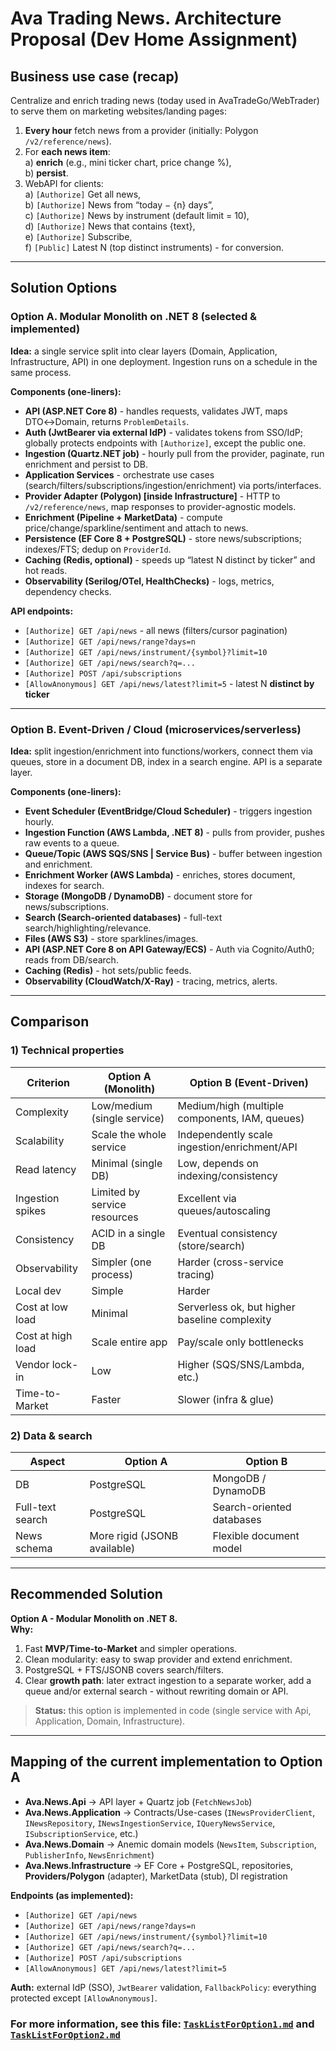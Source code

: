 # Ava Trading News. Architecture Proposal (Dev Home Assignment)

## Business use case (recap)
Centralize and enrich trading news (today used in AvaTradeGo/WebTrader) to serve them on marketing websites/landing pages:

1. **Every hour** fetch news from a provider (initially: Polygon `/v2/reference/news`).
2. For **each news item**:  
   a) **enrich** (e.g., mini ticker chart, price change %),  
   b) **persist**.
3. WebAPI for clients:  
   a) `[Authorize]` Get all news,  
   b) `[Authorize]` News from “today − {n} days”,  
   c) `[Authorize]` News by instrument (default limit = 10),  
   d) `[Authorize]` News that contains {text},  
   e) `[Authorize]` Subscribe,  
   f) `[Public]` Latest N (top distinct instruments) - for conversion.

---

## Solution Options

### Option A. **Modular Monolith on .NET 8** (selected & implemented)
**Idea:** a single service split into clear layers (Domain, Application, Infrastructure, API) in one deployment. Ingestion runs on a schedule in the same process.

**Components (one-liners):**
- **API (ASP.NET Core 8)** - handles requests, validates JWT, maps DTO↔Domain, returns `ProblemDetails`.
- **Auth (JwtBearer via external IdP)** - validates tokens from SSO/IdP; globally protects endpoints with `[Authorize]`, except the public one.
- **Ingestion (Quartz.NET job)** - hourly pull from the provider, paginate, run enrichment and persist to DB.
- **Application Services** - orchestrate use cases (search/filters/subscriptions/ingestion/enrichment) via ports/interfaces.
- **Provider Adapter (Polygon) [inside Infrastructure]** - HTTP to `/v2/reference/news`, map responses to provider-agnostic models.
- **Enrichment (Pipeline + MarketData)** - compute price/change/sparkline/sentiment and attach to news.
- **Persistence (EF Core 8 + PostgreSQL)** - store news/subscriptions; indexes/FTS; dedup on `ProviderId`.
- **Caching (Redis, optional)** - speeds up “latest N distinct by ticker” and hot reads.
- **Observability (Serilog/OTel, HealthChecks)** - logs, metrics, dependency checks.

**API endpoints:**
- `[Authorize] GET /api/news` - all news (filters/cursor pagination)
- `[Authorize] GET /api/news/range?days=n`
- `[Authorize] GET /api/news/instrument/{symbol}?limit=10`
- `[Authorize] GET /api/news/search?q=...`
- `[Authorize] POST /api/subscriptions`
- `[AllowAnonymous] GET /api/news/latest?limit=5` - latest N **distinct by ticker**

---

### Option B. **Event-Driven / Cloud (microservices/serverless)**
**Idea:** split ingestion/enrichment into functions/workers, connect them via queues, store in a document DB, index in a search engine. API is a separate layer.

**Components (one-liners):**
- **Event Scheduler (EventBridge/Cloud Scheduler)** - triggers ingestion hourly.
- **Ingestion Function (AWS Lambda, .NET 8)** - pulls from provider, pushes raw events to a queue.
- **Queue/Topic (AWS SQS/SNS | Service Bus)** - buffer between ingestion and enrichment.
- **Enrichment Worker (AWS Lambda)** - enriches, stores document, indexes for search.
- **Storage (MongoDB / DynamoDB)** - document store for news/subscriptions.
- **Search (Search-oriented databases)** - full-text search/highlighting/relevance.
- **Files (AWS S3)** - store sparklines/images.
- **API (ASP.NET Core 8 on API Gateway/ECS)** - Auth via Cognito/Auth0; reads from DB/search.
- **Caching (Redis)** - hot sets/public feeds.
- **Observability (CloudWatch/X-Ray)** - tracing, metrics, alerts.

---

## Comparison

### 1) Technical properties
| Criterion | Option A (Monolith) | Option B (Event-Driven) |
|---|---|---|
| Complexity | Low/medium (single service) | Medium/high (multiple components, IAM, queues) |
| Scalability | Scale the whole service | Independently scale ingestion/enrichment/API |
| Read latency | Minimal (single DB) | Low, depends on indexing/consistency |
| Ingestion spikes | Limited by service resources | Excellent via queues/autoscaling |
| Consistency | ACID in a single DB | Eventual consistency (store/search) |
| Observability | Simpler (one process) | Harder (cross-service tracing) |
| Local dev | Simple | Harder |
| Cost at low load | Minimal | Serverless ok, but higher baseline complexity |
| Cost at high load | Scale entire app | Pay/scale only bottlenecks |
| Vendor lock-in | Low | Higher (SQS/SNS/Lambda, etc.) |
| Time-to-Market | Faster | Slower (infra & glue) |

### 2) Data & search
| Aspect | Option A | Option B |
|---|---|---|
| DB | PostgreSQL | MongoDB / DynamoDB |
| Full-text search | PostgreSQL | Search-oriented databases |
| News schema | More rigid (JSONB available) | Flexible document model |

---

## Recommended Solution

**Option A - Modular Monolith on .NET 8.**  
**Why:**
1. Fast **MVP/Time-to-Market** and simpler operations.  
2. Clean modularity: easy to swap provider and extend enrichment.  
3. PostgreSQL + FTS/JSONB covers search/filters.  
4. Clear **growth path**: later extract ingestion to a separate worker, add a queue and/or external search - without rewriting domain or API.

> **Status:** this option is implemented in code (single service with Api, Application, Domain, Infrastructure).

---

## Mapping of the current implementation to Option A

- **Ava.News.Api** → API layer + Quartz job (`FetchNewsJob`)  
- **Ava.News.Application** → Contracts/Use-cases (`INewsProviderClient`, `INewsRepository`, `INewsIngestionService`, `IQueryNewsService`, `ISubscriptionService`, etc.)  
- **Ava.News.Domain** → Anemic domain models (`NewsItem`, `Subscription`, `PublisherInfo`, `NewsEnrichment`)  
- **Ava.News.Infrastructure** → EF Core + PostgreSQL, repositories, **Providers/Polygon** (adapter), MarketData (stub), DI registration

**Endpoints (as implemented):**
- `[Authorize] GET /api/news`  
- `[Authorize] GET /api/news/range?days=n`  
- `[Authorize] GET /api/news/instrument/{symbol}?limit=10`  
- `[Authorize] GET /api/news/search?q=...`  
- `[Authorize] POST /api/subscriptions`  
- `[AllowAnonymous] GET /api/news/latest?limit=5`

**Auth:** external IdP (SSO), `JwtBearer` validation, `FallbackPolicy`: everything protected except `[AllowAnonymous]`.

### For more information, see this file: [`TaskListForOption1.md`](TaskListForOption1.md) and [`TaskListForOption2.md`](TaskListForOption2.md)
